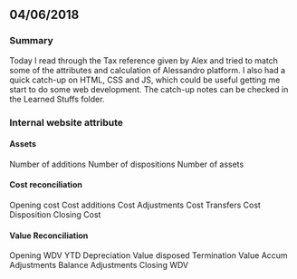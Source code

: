 ## 04/06/2018
### Summary
Today I read through the Tax reference given by Alex and tried to match some of the attributes and calculation of Alessandro platform. I also had a quick catch-up on HTML, CSS and JS, which could be useful getting me start to do some web development. The catch-up notes can be checked in the Learned Stuffs folder.
### Internal website attribute
#### Assets
Number of additions
Number of dispositions
Number of assets
#### Cost reconciliation
Opening cost
Cost additions
Cost Adjustments
Cost Transfers
Cost Disposition
Closing Cost
#### Value Reconciliation
Opening WDV
YTD Depreciation
Value disposed
Termination Value
Accum Adjustments
Balance Adjustments
Closing WDV

